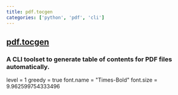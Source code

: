 ```yaml
---
title: pdf.tocgen
categories: ['python', 'pdf', 'cli']
---
```

## [pdf.tocgen](https://github.com/Krasjet/pdf.tocgen)

### A CLI toolset to generate table of contents for PDF files automatically.

level = 1
greedy = true
font.name = "Times-Bold"
font.size = 9.962599754333496